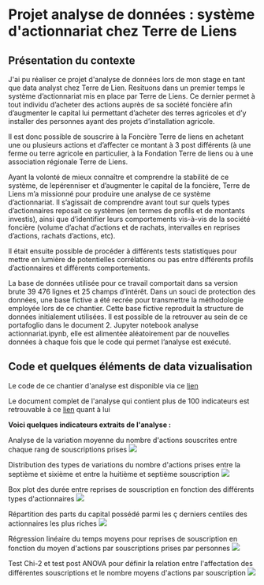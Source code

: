 # Projet  analyse de données : système d'actionnariat chez Terre de Liens
## Présentation du contexte 
J'ai pu réaliser ce projet d'analyse de données lors de mon stage en tant que data analyst chez Terre de Lien. Resituons dans un premier temps le système d’actionnariat mis en place par Terre de Liens. Ce dernier permet à tout individu d’acheter des actions auprès de sa société foncière afin d’augmenter le capital lui permettant d’acheter des terres agricoles et d’y installer des personnes ayant des projets d’installation agricole.

Il est donc possible de souscrire à la Foncière Terre de liens en achetant une ou plusieurs actions et d’affecter ce montant à 3 post différents (à une ferme ou terre agricole en particulier, à la Fondation Terre de liens ou à une association régionale Terre de Liens.

Ayant la volonté de mieux connaître et comprendre la stabilité de ce système, de lepérenniser et d’augmenter le capital de la foncière, Terre de Liens m’a missionné pour produire une analyse de ce système d’actionnariat. Il s’agissait de comprendre avant tout sur quels types d’actionnaires reposait ce systèmes (en termes de profils et de montants investis), ainsi que d’identifier leurs comportements vis-à-vis de la société foncière (volume d’achat d’actions et de rachats, intervalles en reprises d’actions, rachats d’actions, etc).

Il était ensuite possible de procéder à différents tests statistiques pour mettre en lumière de potentielles corrélations ou pas entre différents profils d’actionnaires et différents comportements.

La base de données utilisée pour ce travail comportait dans sa version brute 39 476 lignes et 25 champs d’intérêt. Dans un souci de protection des données, une base fictive a été recrée pour transmettre la méthodologie employée lors de ce chantier. Cette base fictive reproduit la structure de données initialement utilisées. Il est possible de la retrouver au sein de ce portafoglio dans le document 2. Jupyter notebook analyse actionnariat.ipynb, elle est alimentée aléatoirement par de nouvelles données à chaque fois que le code qui permet l’analyse est exécuté.

## Code et quelques éléments de data vizualisation

Le code de ce chantier d'analyse est disponible via ce [lien](https://github.com/Victorouledi/Portfolio-data-analyst-scientist/blob/5a26a1dabbc65a9b7792e66a4ad4848349767290/Jupyter_notebook_analyse_actionnariat.ipynb)

Le document complet de l'analyse qui contient plus de 100 indicateurs est retrouvable à ce [lien](https://github.com/Victorouledi/Portfolio-data-analyst-scientist/blob/main/doc%20complet/3.%20Export%20PDF%20des%20r%C3%A9sultats%20de%20l'analyse.pdf) quant à lui 

**Voici quelques indicateurs extraits de l'analyse :**

Analyse de la variation moyenne du nombre d'actions souscrites entre chaque rang de souscriptions prises
![](https://github.com/Victorouledi/Portfolio-data-analyst-scientist/blob/main/image/Capture%20d'%C3%A9cran%202023-10-10%20125047.png) 

Distribution des types de variations du nombre d'actions prises entre la septième et sixième  et entre la huitième et septième souscription
![](https://github.com/Victorouledi/Portfolio-data-analyst-scientist/blob/main/image/Capture%20d'%C3%A9cran%202023-10-10%20125115.png)

Box plot des durée entre reprises de souscription en fonction des différents types d'actionnaires
![](https://github.com/Victorouledi/Portfolio-data-analyst-scientist/blob/main/image/Capture%20d'%C3%A9cran%202023-10-10%20125152.png)

Répartition des parts du capital possédé parmi les ç derniers centiles des actionnaires les plus riches
![](https://github.com/Victorouledi/Portfolio-data-analyst-scientist/blob/main/image/Capture%20d'%C3%A9cran%202023-10-10%20125214.png)

Régression linéaire du temps moyens pour reprises de souscription en fonction du moyen d'actions par souscriptions prises par personnes
![](https://github.com/Victorouledi/Portfolio-data-analyst-scientist/blob/main/image/Capture%20d'%C3%A9cran%202023-10-10%20125255.png)

Test Chi-2 et test post ANOVA pour définir la relation entre l'affectation des différentes souscriptions et le nombre moyens d'actions par souscription
![](https://github.com/Victorouledi/Portfolio-data-analyst-scientist/blob/main/image/Capture%20d'%C3%A9cran%202023-10-10%20125319.png)

